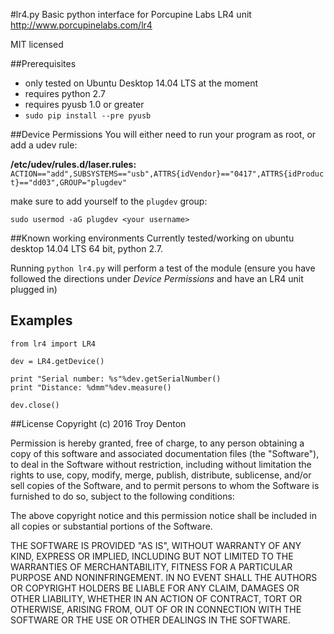 #lr4.py
Basic python interface for Porcupine Labs LR4 unit
http://www.porcupinelabs.com/lr4

MIT licensed

##Prerequisites
* only tested on Ubuntu Desktop 14.04 LTS at the moment
* requires python 2.7
* requires pyusb 1.0 or greater
 * `sudo pip install --pre pyusb`

##Device Permissions
You will either need to run your program as root, or add a udev rule:

**/etc/udev/rules.d/laser.rules:**
`ACTION=="add",SUBSYSTEMS=="usb",ATTRS{idVendor}=="0417",ATTRS{idProduct}=="dd03",GROUP="plugdev"`

make sure to add yourself to the `plugdev` group:

`sudo usermod -aG plugdev <your username>`

##Known working environments
Currently tested/working on ubuntu desktop 14.04 LTS 64 bit, python 2.7. 

Running `python lr4.py` will perform a test of the module (ensure you have followed the directions under *Device Permissions* and have an LR4 unit plugged in)

## Examples


```
from lr4 import LR4

dev = LR4.getDevice()

print "Serial number: %s"%dev.getSerialNumber()
print "Distance: %dmm"%dev.measure()

dev.close()

```

##License
Copyright (c) 2016 Troy Denton

Permission is hereby granted, free of charge, to any person obtaining a copy of this software and associated documentation files (the "Software"), to deal in the Software without restriction, including without limitation the rights to use, copy, modify, merge, publish, distribute, sublicense, and/or sell copies of the Software, and to permit persons to whom the Software is furnished to do so, subject to the following conditions:

The above copyright notice and this permission notice shall be included in all copies or substantial portions of the Software.

THE SOFTWARE IS PROVIDED "AS IS", WITHOUT WARRANTY OF ANY KIND, EXPRESS OR IMPLIED, INCLUDING BUT NOT LIMITED TO THE WARRANTIES OF MERCHANTABILITY, FITNESS FOR A PARTICULAR PURPOSE AND NONINFRINGEMENT. IN NO EVENT SHALL THE AUTHORS OR COPYRIGHT HOLDERS BE LIABLE FOR ANY CLAIM, DAMAGES OR OTHER LIABILITY, WHETHER IN AN ACTION OF CONTRACT, TORT OR OTHERWISE, ARISING FROM, OUT OF OR IN CONNECTION WITH THE SOFTWARE OR THE USE OR OTHER DEALINGS IN THE SOFTWARE.
